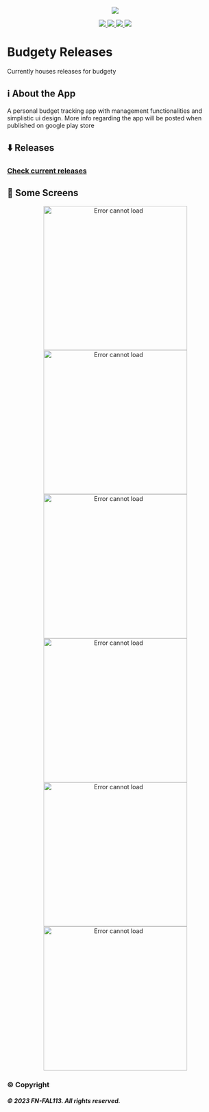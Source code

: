 <p align="center">
  <img src="https://user-images.githubusercontent.com/88238718/219577008-d2cb3733-6615-44ca-98f9-eebaec58f630.png">
</p>
<p align="center">
  <a href="https://github.com/FN-FAL113/Budgety/issues">
    <img src="https://img.shields.io/github/issues/FN-FAL113/github-readme-steam-status"/> 
  </a>
  <a href="https://github.com/FN-FAL113/Budgety/pulls">
    <img src="https://img.shields.io/github/issues-pr/FN-FAL113/github-readme-steam-status"/> 
  </a>
  <a href="https://github.com/FN-FAL113/Budgety/network/members">
    <img src="https://img.shields.io/github/forks/FN-FAL113/github-readme-steam-status"/> 
  </a>  
  <a href="https://github.com/FN-FAL113/Budgety/stargazers">
    <img src="https://img.shields.io/github/stars/FN-FAL113/github-readme-steam-status"/> 
  </a>
</p>

# Budgety Releases
Currently houses releases for budgety<br/>

## :information_source: About the App
A personal budget tracking app with management functionalities and simplistic ui design. More info regarding the app will be posted when published on google play store

## :arrow_down: Releases
### [Check current releases](https://github.com/FN-FAL113/Budgety-Releases/releases)

## :iphone: Some Screens
<p align="center">
    <img width="335" src="https://user-images.githubusercontent.com/88238718/223690741-df2272a0-657c-4e31-b52a-a55ededca021.png" alt="Error cannot load">
    <img width="335" src="https://user-images.githubusercontent.com/88238718/223690748-52c73aac-af5a-4217-8efa-236e39dd59a0.png" alt="Error cannot load">
    <img width="335" src="https://user-images.githubusercontent.com/88238718/223690752-1a546096-990b-470c-a449-6225b938b0be.png" alt="Error cannot load">
    <img width="335" src="https://user-images.githubusercontent.com/88238718/223690719-44c3e7f8-95cd-4f03-8e24-6409f2609e30.png" alt="Error cannot load">
    <img width="335" src="https://user-images.githubusercontent.com/88238718/223690734-d68dec51-8b3b-4955-b934-179ef683b944.png" alt="Error cannot load">
    <img width="335" src="https://user-images.githubusercontent.com/88238718/219651392-4d5dbce7-f1b2-46f5-8350-24cc6222a2dd.png" alt="Error cannot load">
</p>



### :copyright: Copyright
##### © 2023 FN-FAL113. All rights reserved.
